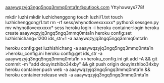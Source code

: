 aaaywqzyjq3ngq5ngq3mmq0mta1n@outlook.com
Yttyhxways778!

mkdir luzhi
mkdir luzhichenggong
touch luzhi/1.txt
touch luzhichenggong/1.txt
rm -rf sess/whynotlovexxxxxx*
python3 sessgen.py
mv whynotlovexxxxxx* sess
heroku login -i
heroku container:login
heroku create aaaywqzyjq3ngq5ngq3mmq0mta1n
heroku config:set luzhishichang=1200 ids_str=1 -a aaaywqzyjq3ngq5ngq3mmq0mta1n

heroku config:get luzhishichang -a aaaywqzyjq3ngq5ngq3mmq0mta1n >heroku_config.ini
heroku config:get ids_str -a aaaywqzyjq3ngq5ngq3mmq0mta1n >>heroku_config.ini
git add -A && git commit -m "add douyinzhibo34xby" && git push origin douyinzhibo34xby
heroku container:push web -a aaaywqzyjq3ngq5ngq3mmq0mta1n && heroku container:release web -a aaaywqzyjq3ngq5ngq3mmq0mta1n